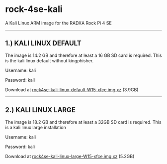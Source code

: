 # rock-4se-kali
A Kali Linux ARM image for the RADXA Rock Pi 4 SE

----------------------
1.) KALI LINUX DEFAULT
----------------------

The image is 14.2 GB and therefore at least a 16 GB SD card is required.
This is the kali linux default without kingphisher.

Username: kali

Password: kali


Download at <a href="https://mein.link.com/kali.img.xz">rock4se-kali-linux-default-W15-xfce.img.xz</a> (3.9GB)



--------------------
2.) KALI LINUX LARGE
--------------------

The image is 18.2 GB and therefore at least a 32GB SD card is required. 
This is a kali linux large installation

Username: kali

Password: kali


Download at <a href="https://drive.google.com/file/d/1Y3sdIRUpIeSQrwPAoK9qEJWTxi7Vw0GS/view?usp=share_link">rock4se-kali-linux-large-W15-xfce.img.xz</a> (5.2GB)

